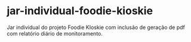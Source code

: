 # jar-individual-foodie-kioskie
Jar individual do projeto Foodie KIoskie com inclusão de geração de pdf com relatório diário de monitoramento.
